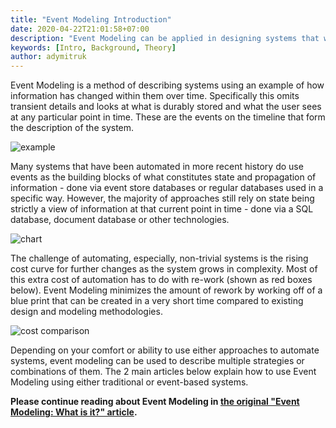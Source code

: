 ```yaml
---
title: "Event Modeling Introduction"
date: 2020-04-22T21:01:58+07:00
description: "Event Modeling can be applied in designing systems that will store state in traditional databases. By providing a more thorough design, the solution can be implemented with a lot less waste that usually comes in the form of having to re-visit finished items as the solution is built up."
keywords: [Intro, Background, Theory]
author: adymitruk
---
```


Event Modeling is a method of describing systems using an example of how information has changed within them over time. Specifically this omits transient details and looks at what is durably stored and what the user sees at any particular point in time. These are the events on the timeline that form the description of the system.

![example](event-modeling-tutorial.jpg)

Many systems that have been automated in more recent history do use events as the building blocks of what constitutes state and propagation of information - done via event store databases or regular databases used in a specific way. However, the majority of approaches still rely on state being strictly a view of information at that current point in time - done via a SQL database, document database or other technologies.

![chart](meta-chart.png)

The challenge of automating, especially, non-trivial systems is the rising cost curve for further changes as the system grows in complexity. Most of this extra cost of automation has to do with re-work (shown as red boxes below). Event Modeling minimizes the amount of rework by working off of a blue print that can be created in a very short time compared to existing design and modeling methodologies.

![cost comparison](cost-comparison.jpg)

Depending on your comfort or ability to use either approaches to automate systems, event modeling can be used to describe multiple strategies or combinations of them. The 2 main articles below explain how to use Event Modeling using either traditional or event-based systems. 

**Please continue reading about Event Modeling in [the original "Event Modeling: What is it?" article](/posts/what-is-event-modeling).**

